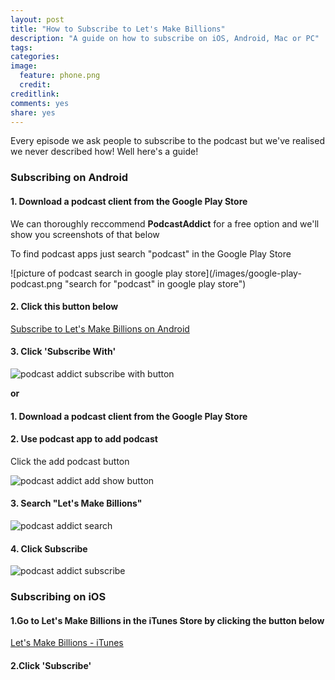 ```yaml
---
layout: post
title: "How to Subscribe to Let's Make Billions"
description: "A guide on how to subscribe on iOS, Android, Mac or PC"
tags:
categories:
image:
  feature: phone.png
  credit: 
creditlink:
comments: yes
share: yes
---
```


Every episode we ask people to subscribe to the podcast but we've realised we never described how! Well here's a guide!

### Subscribing on Android

#### 1. Download a podcast client from the Google Play Store

We can thoroughly reccommend **PodcastAddict** for a free option and we'll show you screenshots of that below

To find podcast apps just search "podcast" in the Google Play Store

![picture of podcast search in google play store](/images/google-play-podcast.png "search for "podcast" in google play store")

#### 2. Click this button below

<a class="btn btn-success" href="http://subscribeonandroid.com/www.omnycontent.com/d/playlist/f74cc2ac-5cea-4914-99d8-a67c008ca26e/df7f3c35-9d13-4dc2-baa6-a67c008d8993/1ababd79-c1db-453a-8c7d-a67c008d899c/podcast.rss" title="Subscribe on Android">Subscribe to Let's Make Billions on Android</a>

#### 3. Click 'Subscribe With'

![podcast addict subscribe with button](/images/podcast-addict-rss-subscribe-with.png "podcast addict subscribe with button")

**or**

#### 1. Download a podcast client from the Google Play Store

#### 2. Use podcast app to add podcast

Click the add podcast button

![podcast addict add show button](/images/podcast-addict-home-arrow.jpg "podcast addict add show button")

#### 3. Search "Let's Make Billions"


![podcast addict search](/images/podcast-addict-search.png "podcast addict search")

#### 4. Click Subscribe

![podcast addict subscribe](/images/podcast-addict-subscribe.png "podcast addict subscribe")

### Subscribing on iOS

#### 1.Go to Let's Make Billions in the iTunes Store by clicking the button below

<a class="btn btn-info" href="https://itunes.apple.com/au/podcast/lets-make-billions-comedy/id1140431298">Let's Make Billions - iTunes</a>

#### 2.Click 'Subscribe'